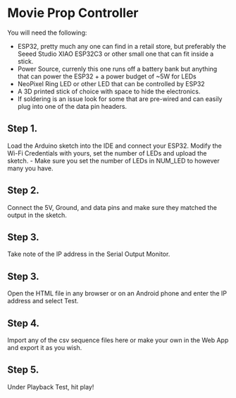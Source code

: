 # Movie Prop Controller

You will need the following:

- ESP32, pretty much any one can find in a retail store, but preferably the Seeed Studio XIAO ESP32C3 or other small one that can fit inside a stick.  
- Power Source, currenly this one runs off a battery bank but anything that can power the ESP32 + a power budget of ~5W for LEDs
- NeoPixel Ring LED or other LED that can be controlled by ESP32
- A 3D printed stick of choice with space to hide the electronics.
- If soldering is an issue look for some that are pre-wired and can easily plug into one of the data pin headers.
## Step 1. 
Load the Arduino sketch into the IDE and connect your ESP32. Modify the Wi-Fi Credentials with yours, set the number of LEDs and upload the sketch.
        - Make sure you set the number of LEDs in NUM_LED to however many you have. 

## Step 2. 
Connect the 5V, Ground, and data pins and make sure they matched the output in the sketch.
## Step 3. 
Take note of the IP address in the Serial Output Monitor.
## Step 3.
Open the HTML file in any browser or on an Android phone and enter the IP address and select Test.
## Step 4.
Import any of the csv sequence files here or make your own in the Web App and export it as you wish.
## Step 5.
Under Playback Test, hit play!

